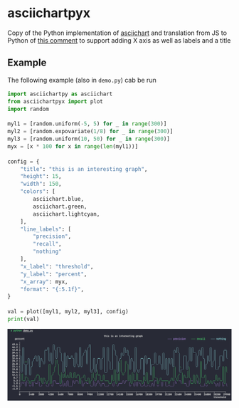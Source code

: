 # asciichartpyx

Copy of the Python implementation of [asciichart](https://github.com/kroitor/asciichart) and translation from JS to Python of [this comment](https://github.com/kroitor/asciichart/issues/56#issuecomment-1320508054) to support adding X axis as well as labels and a title

## Example

The following example (also in `demo.py`) cab be run

```python
import asciichartpy as asciichart
from asciichartpyx import plot
import random

myl1 = [random.uniform(-5, 5) for _ in range(300)]
myl2 = [random.expovariate(1/8) for _ in range(300)]
myl3 = [random.uniform(10, 50) for _ in range(300)]
myx = [x * 100 for x in range(len(myl1))]

config = {
    "title": "this is an interesting graph",
    "height": 15,
    "width": 150,
    "colors": [
        asciichart.blue,
        asciichart.green,
        asciichart.lightcyan,
    ],
    "line_labels": [
        "precision",
        "recall",
        "nothing"
    ],
    "x_label": "threshold",
    "y_label": "percent",
    "x_array": myx,
    "format": "{:5.1f}",
}

val = plot([myl1, myl2, myl3], config)
print(val)
```

![Alt text](image.png)
